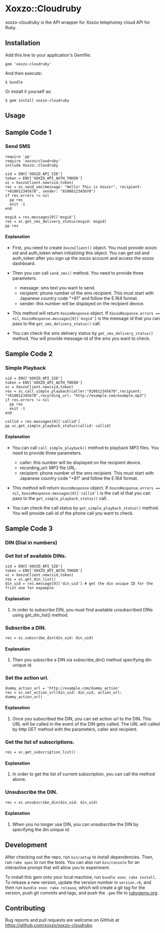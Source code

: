 # Xoxzo::Cloudruby

xoxzo-cloudruby is the API wrapper for Xoxzo telephoney cloud API for Ruby.

## Installation

Add this line to your application's Gemfile:

```
gem 'xoxzo-cloudruby'
```

And then execute:

    $ bundle

Or install it yourself as:

    $ gem install xoxzo-cloudruby

## Usage

## Sample Code 1

### Send SMS

    require 'pp'
    require 'xoxzo/cloudruby'
    include Xoxzo::Cloudruby
    
    sid = ENV['XOXZO_API_SID']
    token = ENV['XOXZO_API_AUTH_TOKEN']
    xc = XoxzoClient.new(sid,token)
    res = xc.send_sms(message: "Hello! This is Xoxzo!", recipient: "+818012345678", sender: "8108012345678")
    if res.errors != nil
      pp res
      exit -1
    end
    
    msgid = res.messages[0]['msgid']
    res = xc.get_sms_delivery_status(msgid: msgid)
    pp res

#### Explanation

+ First, you need to create `XoxzoClient()` object. You must provide xoxzo sid and auth_token when initializing this object. You can get sid and auth_token after you sign up the xoxzo account and access the xoxzo dashboard.

+ Then you can call `send_sms()` method. You need to provide three parameters.

  - message: sms text you want to send.
  - recipient: phone number of the sms recipient. This must start with Japanese country code "+81" and follow the E.164 format.
  - sender: this number will be displayed on the recipient device.

+ This method will return `XoxzoResponse` object. If `XoxzoResponse.errors == nil`, `XoxzoResponse.messages[0]['msgid']` is the meesage id that you can pass to the `get_sms_delivery_status()` call.

+ You can check the sms delivery status by `get_sms_delivery_status()` method. You will provide message-id of the sms you want to check.

## Sample Code 2

### Simple Playback

    sid = ENV['XOXZO_API_SID']
    token = ENV['XOXZO_API_AUTH_TOKEN']
    xc = XoxzoClient.new(sid,token)
    res = xc.call_simple_playback(caller:"810812345678",recipient: "+818012345678",recording_url: "http://example.com/example.mp3")
    if res.errors != nil
      pp res
      exit -1
    end
    
    callid = res.messages[0]['callid']
    pp xc.get_simple_playback_status(callid: callid)
        
#### Explanation

+ You can call `call_simple_playback()` method to playback MP3 files. You need to provide three parameters.

  - caller: this number will be displayed on the recipient device.
  - recording_url: MP3 file URL.
  - recipient: phone number of the sms recipient. This must start with Japanese country code "+81" and follow the E.164 format.

+ This method will return `XoxzoResponse` object. If `XoxzoResponse.errors == nil`, `XoxzoResponse.messages[0]['callid']` is the call id that you can pass to the `get_simple_playback_status()` call.

+ You can check the call status by `get_simple_playback_status()` method. You will provide call-id of the phone call you want to check.


## Sample Code 3

### DIN (Dial in numbers)

### Get list of available DINs.

    sid = ENV['XOXZO_API_SID']
    token = ENV['XOXZO_API_AUTH_TOKEN']
    xc = XoxzoClient.new(sid,token)
    res = xc.get_din_list()
    din_uid = res.message[0]['din_uid'] # get the din unique ID for the frist one for expample

#### Explanation

1. In order to subscribe DIN, you must find available unsubscribed DINs using get_din_list() method.

### Subscribe a DIN. 
  
    res = xc.subscribe_din(din_uid: din_uid)

#### Explanation

1. Then you subscribe a DIN via subscribe_din() method specifying din unique id.

### Set the action url.
    
    dummy_action_url = 'http://example.com/dummy_action'
    res = xc.set_action_url(din_uid: din_uid, action_url: dummy_action_url)

#### Explanation

1. Once you subscribed the DIN, you can set action url to the DIN. This URL will be called in the event of the DIN gets called.
The URL will called by http GET method with the parameters, caller and recipient.

### Get the list of subscriptions.

    res = xc.get_subscription_list()

#### Explanation

1. In order to get the list of current subscription, you can call the method above.
    
### Unsubscribe the DIN.

    res = xc.unsubscribe_din(din_uid: din_uid)

#### Explanation

1. When you no longer use DIN, you can unsubscribe the DIN by specifying the din unique id.

## Development

After checking out the repo, run `bin/setup` to install dependencies. Then, run `rake spec` to run the tests. You can also run `bin/console` for an interactive prompt that will allow you to experiment.

To install this gem onto your local machine, run `bundle exec rake install`. To release a new version, update the version number in `version.rb`, and then run `bundle exec rake release`, which will create a git tag for the version, push git commits and tags, and push the `.gem` file to [rubygems.org](https://rubygems.org).

## Contributing

Bug reports and pull requests are welcome on GitHub at https://github.com/xoxzo/xoxzo-cloudruby.